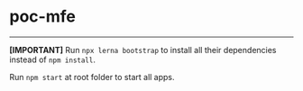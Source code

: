 # poc-mfe

----- 

**[IMPORTANT]** Run `npx lerna bootstrap` to install all their dependencies instead of `npm install`.

Run `npm start` at root folder to start all apps.